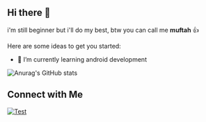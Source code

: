 ## Hi there 👋
i'm still beginner but i'll do my best, btw you can call me <b>muftah</b> 👍


Here are some ideas to get you started:

- 🌱 I’m currently learning android development 


![Anurag's GitHub stats](https://github-readme-stats.vercel.app/api?username=muftahh&theme=tokyonight&show_icons=true)


## Connect with Me
[![Test](https://img.icons8.com/fluency/48/null/instagram-new.png)](https://www.instagram.com/muftahh_/)
